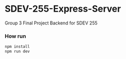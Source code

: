 # SDEV-255-Express-Server
Group 3 Final Project Backend for SDEV 255 

### How run 
```sh
npm install
npm run dev
```
